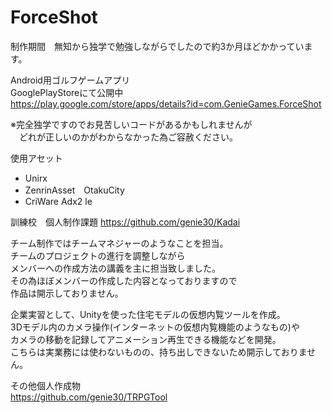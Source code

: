 # ForceShot

制作期間　無知から独学で勉強しながらでしたので約3か月ほどかかっています。

Android用ゴルフゲームアプリ  
GooglePlayStoreにて公開中  
https://play.google.com/store/apps/details?id=com.GenieGames.ForceShot

※完全独学ですのでお見苦しいコードがあるかもしれませんが  
　どれが正しいのかがわからなかった為ご容赦ください。

使用アセット
- Unirx
- ZenrinAsset　OtakuCity
- CriWare Adx2 le

訓練校　個人制作課題
https://github.com/genie30/Kadai  
  
チーム制作ではチームマネジャーのようなことを担当。  
チームのプロジェクトの進行を調整しながら  
メンバーへの作成方法の講義を主に担当致しました。  
その為ほぼメンバーの作成した内容となっておりますので  
作品は開示しておりません。  
  
企業実習として、Unityを使った住宅モデルの仮想内覧ツールを作成。  
3Dモデル内のカメラ操作(インターネットの仮想内覧機能のようなもの)や  
カメラの移動を記録してアニメーション再生できる機能などを開発。  
こちらは実業務には使わないものの、持ち出しできないため開示しておりません。  
  
その他個人作成物  
https://github.com/genie30/TRPGTool
